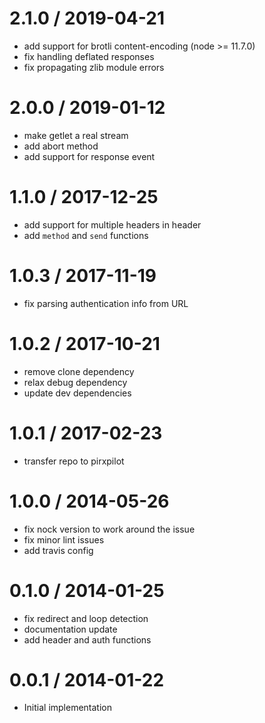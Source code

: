 
2.1.0 / 2019-04-21
==================

 * add support for brotli content-encoding (node >= 11.7.0)
 * fix handling deflated responses
 * fix propagating zlib module errors

2.0.0 / 2019-01-12
==================

 * make getlet a real stream
 * add abort method
 * add support for response event

1.1.0 / 2017-12-25
==================

 * add support for multiple headers in header
 * add `method` and `send` functions

1.0.3 / 2017-11-19
==================

 * fix parsing authentication info from URL

1.0.2 / 2017-10-21
==================

 * remove clone dependency
 * relax debug dependency
 * update dev dependencies

1.0.1 / 2017-02-23
==================

 * transfer repo to pirxpilot

1.0.0 / 2014-05-26
==================

 * fix nock version to work around the issue
 * fix minor lint issues
 * add travis config

0.1.0 / 2014-01-25
==================

 * fix redirect and loop detection
 * documentation update
 * add header and auth functions

0.0.1 / 2014-01-22
==================

 * Initial implementation
